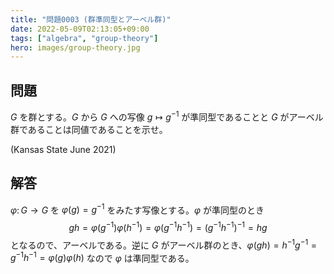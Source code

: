 ```yaml
---
title: "問題0003 (群準同型とアーベル群)"
date: 2022-05-09T02:13:05+09:00
tags: ["algebra", "group-theory"]
hero: images/group-theory.jpg
---
```


## 問題

$G$ を群とする。$G$ から $G$ への写像 $g\mapsto g^{-1}$ が準同型であることと $G$ がアーベル群であることは同値であることを示せ。

(Kansas State June 2021)

## 解答

$\varphi\colon G\to G$ を $\varphi(g)=g^{-1}$ をみたす写像とする。$\varphi$ が準同型のとき
$$
gh=\varphi(g^{-1})\varphi(h^{-1})=\varphi(g^{-1}h^{-1})=(g^{-1}h^{-1})^{-1}=hg
$$
となるので、アーベルである。逆に $G$ がアーベル群のとき、$\varphi(gh)=h^{-1}g^{-1}=g^{-1}h^{-1}=\varphi(g)\varphi(h)$ なので $\varphi$ は準同型である。
